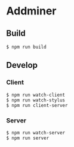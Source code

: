 # Addminer

## Build

    $ npm run build
    
## Develop
    
### Client    
    $ npm run watch-client
    $ npm run watch-stylus
    $ npm run client-server
    
### Server    
    $ npm run watch-server
    $ npm run server